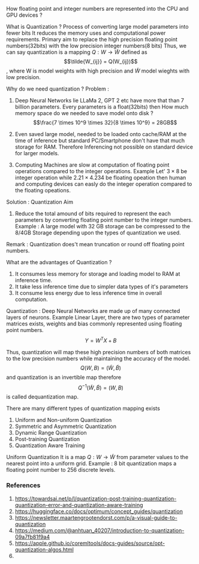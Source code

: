 How floating point and integer numbers are represented into the CPU and GPU devices ?



What is Quantization ?
Process of converting large model parameters into fewer bits
It reduces the memory uses and computational power requirements.
Primary aim to replace the high precision floating point numbers(32bits) with the low precision integer numbers(8 bits)
Thus, we can say quantization is a mapping $Q : W \to \tilde{W}$ defined as $$\tilde{W_{ij}} = Q(W_{ij})$$, where W is model weights with high precision and $\tilde{W}$ model wieghts with low precision.

Why do we need quantization ?
Problem : 
1. Deep Neural Networks lie LLaMa 2, GPT 2 etc have more that than 7 billion parameters. Every parameters is a float(32bits) then How much memory space do we needed to save model onto disk ?
$$\frac{7 \times 10^9 \times 32}{8 \times 10^9} = 28GB$$

2. Even saved large model, needed to be loaded onto cache/RAM at the time of inference but standard PC/Smartphone don't have that much storage for RAM. Therefore Inferencing not possible on standard device for larger models.

3. Computing Machines are slow at computation of floating point operations compared to the integer operations. Example Let' $3 \times 8$ be integer operation while $2.21 \times 4.234$ be floating opeation then human and computing devices can easly do the integer operation compared to the floating opeations.

Solution : 
Quantization Aim
1. Reduce the total amound of bits required to represent the each parameters by converting floating point number to the integer numbers. Example : A large model with 32 GB storage can be compressed to the 8/4GB Storage depending upon the types of quantization we used.

Remark : Quantization does't mean truncation or round off floating point numbers.

What are the advantages of Quantization ? 
1. It consumes less memory for storage and loading model to RAM at inference time.
2. It take less inference time due to simpler data types of it's parameters
3. It consume less energy due to less inference time in overall computation.

Quantization : 
Deep Neural Networks are made up of many connected layers of neurons. Example Linear Layer, there are two types of parameter matrices exists, weights and bias commonly represented using floating point numbers.
$$Y = W^T X + B$$

Thus, quantization will map these high precision numbers of both matrices to the low precision numbers while maintaining the accuracy of the model.
$$Q(W, B) = (\tilde{W}, \tilde{B})$$ and quantization is an invertible map therefore $$Q^{-1}(\tilde{W}, \tilde{B}) = (W, B)$$ is called dequantization map.


There are many different types of quantization mapping exists
1. Uniform and Non-uniform Quantization
2. Symmetric and Asymmetric Quantization
3. Dynamic Range Quantization
4. Post-training Quantization
5. Quantization Aware Training


Uniform Quantization 
It is a map $Q : W \to \tilde{W}$ from parameter values to the nearest point into a uniform grid. Example : 8 bit quantization maps a floating point number to 256 discrete levels.

### References
1. https://towardsai.net/p/l/quantization-post-training-quantization-quantization-error-and-quantization-aware-training
2. https://huggingface.co/docs/optimum/concept_guides/quantization
3. https://newsletter.maartengrootendorst.com/p/a-visual-guide-to-quantization
4. https://medium.com/@anhtuan_40207/introduction-to-quantization-09a7fb81f9a4
5. https://apple.github.io/coremltools/docs-guides/source/opt-quantization-algos.html
6. 